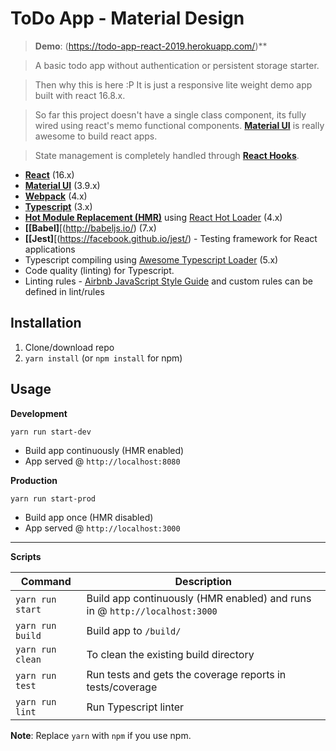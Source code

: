# ToDo App - Material Design

> **Demo**: (https://todo-app-react-2019.herokuapp.com/)\*\*

> A basic todo app without authentication or persistent storage starter.

> Then why this is here :P It is just a responsive lite weight demo app built with react 16.8.x.

> So far this project doesn't have a single class component, its fully wired using react's memo functional components. **[Material UI](https://material-ui.com/)** is really awesome to build react apps.

> State management is completely handled through **[React Hooks](https://reactjs.org/docs/hooks-intro.html)**.

- **[React](https://facebook.github.io/react/)** (16.x)
- **[Material UI](https://material-ui.com/)** (3.9.x)
- **[Webpack](https://webpack.js.org/)** (4.x)
- **[Typescript](https://www.typescriptlang.org/)** (3.x)
- **[Hot Module Replacement (HMR)](https://webpack.js.org/concepts/hot-module-replacement/)** using [React Hot Loader](https://github.com/gaearon/react-hot-loader) (4.x)
- **[[Babel]**[(http://babeljs.io/) (7.x)
- **[[Jest]**[(https://facebook.github.io/jest/) - Testing framework for React applications
- Typescript compiling using [Awesome Typescript Loader](https://github.com/s-panferov/awesome-typescript-loader) (5.x)
- Code quality (linting) for Typescript.
- Linting rules - [Airbnb JavaScript Style Guide](https://github.com/airbnb/javascript) and custom rules can be defined in lint/rules

## Installation

1. Clone/download repo
2. `yarn install` (or `npm install` for npm)

## Usage

**Development**

`yarn run start-dev`

- Build app continuously (HMR enabled)
- App served @ `http://localhost:8080`

**Production**

`yarn run start-prod`

- Build app once (HMR disabled)
- App served @ `http://localhost:3000`

---

**Scripts**

| Command          | Description                                                                |
| ---------------- | -------------------------------------------------------------------------- |
| `yarn run start` | Build app continuously (HMR enabled) and runs in @ `http://localhost:3000` |
| `yarn run build` | Build app to `/build/`                                                     |
| `yarn run clean` | To clean the existing build directory                                      |
| `yarn run test`  | Run tests and gets the coverage reports in tests/coverage                  |
| `yarn run lint`  | Run Typescript linter                                                      |

**Note**: Replace `yarn` with `npm` if you use npm.
